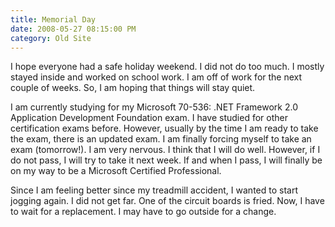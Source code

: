```yaml
---
title: Memorial Day
date: 2008-05-27 08:15:00 PM
category: Old Site
---
```


I hope everyone had a safe holiday weekend. I did not do too much. I mostly stayed inside and worked on school work. I am off of work for the next couple of weeks. So, I am hoping that things will stay quiet.

I am currently studying for my Microsoft 70-536: .NET Framework 2.0 Application Development Foundation exam. I have studied for other certification exams before. However, usually by the time I am ready to take the exam, there is an updated exam. I am finally forcing myself to take an exam (tomorrow!). I am very nervous. I think that I will do well. However, if I do not pass, I will try to take it next week. If and when I pass, I will finally be on my way to be a Microsoft Certified Professional.

Since I am feeling better since my treadmill accident, I wanted to start jogging again. I did not get far. One of the circuit boards is fried. Now, I have to wait for a replacement. I may have to go outside for a change.
